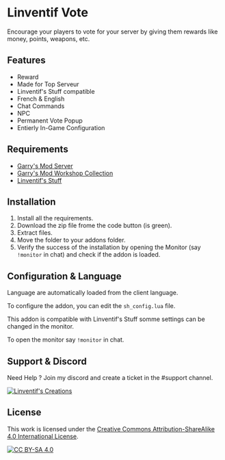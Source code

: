 # Linventif Vote

Encourage your players to vote for your server by giving them rewards like money, points, weapons, etc.

## Features

- Reward
- Made for Top Serveur
- Linventif's Stuff compatible
- French & English
- Chat Commands
- NPC
- Permanent Vote Popup
- Entierly In-Game Configuration

## Requirements

- [Garry's Mod Server](https://store.steampowered.com/app/4000/Garrys_Mod/)
- [Garry's Mod Workshop Collection](http://wiki.garrysmod.com/page/Workshop_for_Dedicated_Servers)
- [Linventif's Stuff](https://steamcommunity.com/sharedfiles/filedetails/?id=2882747990)

## Installation

1. Install all the requirements.
2. Download the zip file frome the code button (is green).
3. Extract files.
4. Move the folder to your addons folder.
5. Verify the success of the installation by opening the Monitor (say `!monitor` in chat) and check if the addon is loaded.

## Configuration & Language

Language are automatically loaded from the client language.

To configure the addon, you can edit the `sh_config.lua` file.

This addon is compatible with Linventif's Stuff somme settings can be changed in the monitor.

To open the monitor say `!monitor` in chat.

## Support & Discord

Need Help ? Join my discord and create a ticket in the #support channel.

[![Linventif's Creations](https://i.imgur.com/Ro6EtDP.png)](https://linv.dev/discord)

## License

This work is licensed under the [Creative Commons Attribution-ShareAlike 4.0 International License](https://creativecommons.org/licenses/by-sa/4.0/).

[![CC BY-SA 4.0](https://i.imgur.com/OlWXFzL.png)](https://creativecommons.org/licenses/by-sa/4.0/)